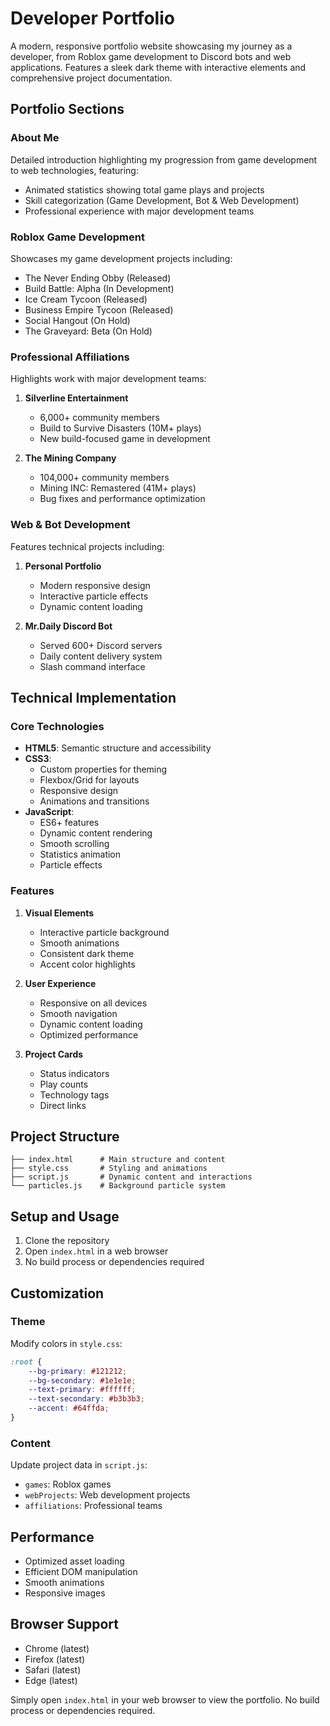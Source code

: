 # Developer Portfolio

A modern, responsive portfolio website showcasing my journey as a developer, from Roblox game development to Discord bots and web applications. Features a sleek dark theme with interactive elements and comprehensive project documentation.

## Portfolio Sections

### About Me
Detailed introduction highlighting my progression from game development to web technologies, featuring:
- Animated statistics showing total game plays and projects
- Skill categorization (Game Development, Bot & Web Development)
- Professional experience with major development teams

### Roblox Game Development
Showcases my game development projects including:
- The Never Ending Obby (Released)
- Build Battle: Alpha (In Development)
- Ice Cream Tycoon (Released)
- Business Empire Tycoon (Released)
- Social Hangout (On Hold)
- The Graveyard: Beta (On Hold)

### Professional Affiliations
Highlights work with major development teams:
1. **Silverline Entertainment**
   - 6,000+ community members
   - Build to Survive Disasters (10M+ plays)
   - New build-focused game in development

2. **The Mining Company**
   - 104,000+ community members
   - Mining INC: Remastered (41M+ plays)
   - Bug fixes and performance optimization

### Web & Bot Development
Features technical projects including:
1. **Personal Portfolio**
   - Modern responsive design
   - Interactive particle effects
   - Dynamic content loading

2. **Mr.Daily Discord Bot**
   - Served 600+ Discord servers
   - Daily content delivery system
   - Slash command interface

## Technical Implementation

### Core Technologies
- **HTML5**: Semantic structure and accessibility
- **CSS3**: 
  - Custom properties for theming
  - Flexbox/Grid for layouts
  - Responsive design
  - Animations and transitions
- **JavaScript**:
  - ES6+ features
  - Dynamic content rendering
  - Smooth scrolling
  - Statistics animation
  - Particle effects

### Features
1. **Visual Elements**
   - Interactive particle background
   - Smooth animations
   - Consistent dark theme
   - Accent color highlights

2. **User Experience**
   - Responsive on all devices
   - Smooth navigation
   - Dynamic content loading
   - Optimized performance

3. **Project Cards**
   - Status indicators
   - Play counts
   - Technology tags
   - Direct links

## Project Structure

```
├── index.html      # Main structure and content
├── style.css       # Styling and animations
├── script.js       # Dynamic content and interactions
└── particles.js    # Background particle system
```

## Setup and Usage

1. Clone the repository
2. Open `index.html` in a web browser
3. No build process or dependencies required

## Customization

### Theme
Modify colors in `style.css`:
```css
:root {
    --bg-primary: #121212;
    --bg-secondary: #1e1e1e;
    --text-primary: #ffffff;
    --text-secondary: #b3b3b3;
    --accent: #64ffda;
}
```

### Content
Update project data in `script.js`:
- `games`: Roblox games
- `webProjects`: Web development projects
- `affiliations`: Professional teams

## Performance

- Optimized asset loading
- Efficient DOM manipulation
- Smooth animations
- Responsive images

## Browser Support

- Chrome (latest)
- Firefox (latest)
- Safari (latest)
- Edge (latest)

Simply open `index.html` in your web browser to view the portfolio. No build process or dependencies required.
